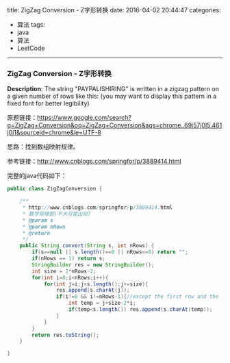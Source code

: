 




title: ZigZag Conversion - Z字形转换
date: 2016-04-02 20:44:47
categories: 
- 算法
tags: 
- java
- 算法
- LeetCode
<!--updated: 2016-04-02 21:40:47-->
---

### ZigZag Conversion - Z字形转换
**Description**: The string "PAYPALISHIRING" is written in a zigzag pattern on a given number of rows like this: (you may want to display this pattern in a fixed font for better legibility)

原题链接：https://www.google.com/search?q=ZigZag+Conversion&oq=ZigZag+Conversion&aqs=chrome..69i57j0l5.461j0j1&sourceid=chrome&ie=UTF-8

思路：找到数组映射规律。

参考链接：http://www.cnblogs.com/springfor/p/3889414.html

完整的java代码如下：

```java
public class ZigZagConversion {

    /**
     * http://www.cnblogs.com/springfor/p/3889414.html
     * 数学规律题(不大可能出现)
     * @param s
     * @param nRows
     * @return
     */
    public String convert(String s, int nRows) {
        if(s==null || s.length()==0 || nRows<=0) return "";
        if(nRows == 1) return s;
        StringBuilder res = new StringBuilder();
        int size = 2*nRows-2;
        for(int i=0;i<nRows;i++){
            for(int j=i;j<s.length();j+=size){
                res.append(s.charAt(j));
                if(i!=0 && i!=nRows-1){//except the first row and the last row
                    int temp = j+size-2*i;
                    if(temp<s.length()) res.append(s.charAt(temp));
                }
            }
        }
        return res.toString();
    }

}
```
